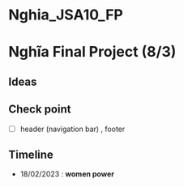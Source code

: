 # Nghia_JSA10_FP
# Nghĩa Final Project (8/3)

## Ideas

## Check point
- [ ] header (navigation bar) , footer

## Timeline
- 18/02/2023 : **women power**
